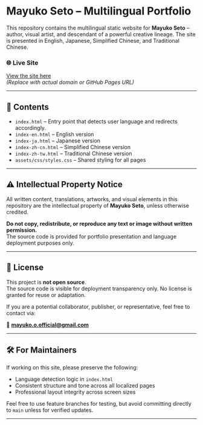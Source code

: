# Mayuko Seto – Multilingual Portfolio

This repository contains the multilingual static website for **Mayuko Seto** – author, visual artist, and descendant of a powerful creative lineage. The site is presented in English, Japanese, Simplified Chinese, and Traditional Chinese.

### 🌐 Live Site
[View the site here](https://yourdomain.com)  
*(Replace with actual domain or GitHub Pages URL)*

---

## 📁 Contents

- `index.html` – Entry point that detects user language and redirects accordingly.
- `index-en.html` – English version
- `index-ja.html` – Japanese version
- `index-zh-cn.html` – Simplified Chinese version
- `index-zh-tw.html` – Traditional Chinese version
- `assets/css/styles.css` – Shared styling for all pages

---

## ⚠️ Intellectual Property Notice

All written content, translations, artworks, and visual elements in this repository are the intellectual property of **Mayuko Seto**, unless otherwise credited.

**Do not copy, redistribute, or reproduce any text or image without written permission.**  
The source code is provided for portfolio presentation and language deployment purposes only.

---

## 🚫 License

This project is **not open source**.  
The source code is visible for deployment transparency only. No license is granted for reuse or adaptation.

If you are a potential collaborator, publisher, or representative, feel free to contact via:

📩 **mayuko.o.official@gmail.com**

---

## 🛠️ For Maintainers

If working on this site, please preserve the following:

- Language detection logic in `index.html`
- Consistent structure and tone across all localized pages
- Professional layout integrity across screen sizes

Feel free to use feature branches for testing, but avoid committing directly to `main` unless for verified updates.

---
